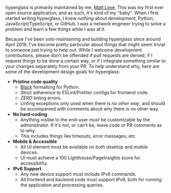 hyperglass is primarily maintained by me, [Matt Love](https://github.com/thatmattlove). This was my first ever open source application, and as such, it's kind of my "baby". When I first started writing hyperglass, I knew _nothing_ about development, Python, JavaScript/TypeScript, or GitHub. I was a network engineer trying to solve a problem and learn a few things while I was at it.

Because I've been solo-maintaining and building hyperglass since around April 2019, I've become pretty particular about things that might seem trivial to someone just trying to help out. While I welcome development contributions, please don't be offended if pull requests are denied, if I request things to be done a certain way, or if I integrate something similar to your changes separately from your PR. To help understand why, here are some of the development design goals for hyperglass:

- **Pristine code quality**
  - [Black](https://github.com/python/black) formatting for Python.
  - Strict adherence to ESLint/Prettier configs for frontend code.
  - _ZERO_ linting errors.
  - Linting exceptions only used when there is _no other way_, and should be accompanied with comments about why there is no other way.
- **No hard-coding**
  - Anything visible to the end-user _must_ be customizable by the administrator. If it's not, or can't be, leave code or PR comments as to why.
  - This includes things like timeouts, error messages, etc.
- **Mobile & Accessible**
  - All UI element must be available on both desktop and mobile devices.
  - UI must achieve a 100 Lighthouse/PageInsights score for accessibility.
- **IPv6 Support**
  - Any new device support must include IPv6 commands.
  - All frontend and backend code must support IPv6, both for running the application and processing queries.
